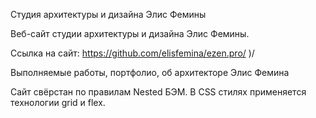 Студия архитектуры и дизайна Элис Фемины

Веб-сайт студии архитектуры и дизайна Элис Фемины.

Ссылка на сайт: https://github.com/elisfemina/ezen.pro/
)/

Выполняемые работы, портфолио, об архитекторе Элис Фемина

Сайт свёрстан по правилам Nested БЭМ. В CSS стилях применяется технологии grid и flex.
